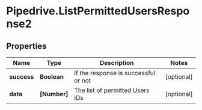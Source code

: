 # Pipedrive.ListPermittedUsersResponse2

## Properties

Name | Type | Description | Notes
------------ | ------------- | ------------- | -------------
**success** | **Boolean** | If the response is successful or not | [optional] 
**data** | **[Number]** | The list of permitted Users IDs | [optional] 


